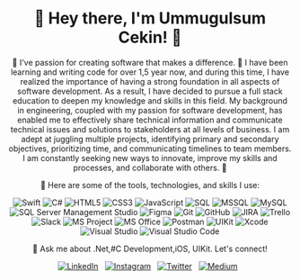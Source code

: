 <h1 align="center">👋 Hey there, I'm Ummugulsum Cekin! 🚀</h1>



<p align="center">
  🌱 I've passion for creating software that makes a difference. 🚀 I have been learning and writing code for over 1,5 year now, and during this time, I have realized the importance of having a strong foundation in all aspects of software development. As a result, I have decided to pursue a full stack education to deepen my knowledge and skills in this field. My background in engineering, coupled with my passion for software development, has enabled me to effectively share technical information and communicate technical issues and solutions to stakeholders at all levels of business. I am adept at juggling multiple projects, identifying primary and secondary objectives, prioritizing time, and communicating timelines to team members. I am constantly seeking new ways to innovate, improve my skills and processes, and collaborate with others. 🚀
</p>

<p align="center">
  🔭 Here are some of the tools, technologies, and skills I use:
</p>
<p align="center">
  <img src="https://img.shields.io/badge/-Swift-orange?style=for-the-badge&logo=swift&logoColor=white" alt="Swift"/>
  <img src="https://img.shields.io/badge/-C%23-blueviolet?style=for-the-badge&logo=c-sharp&logoColor=white" alt="C#"/>
  <img src="https://img.shields.io/badge/-HTML5-orange?style=for-the-badge&logo=html5&logoColor=white" alt="HTML5"/>
  <img src="https://img.shields.io/badge/-CSS3-blue?style=for-the-badge&logo=css3&logoColor=white" alt="CSS3"/>
  <img src="https://img.shields.io/badge/-JavaScript-yellow?style=for-the-badge&logo=javascript&logoColor=white" alt="JavaScript"/>
  <img src="https://img.shields.io/badge/-SQL-black?style=for-the-badge&logo=sql&logoColor=white" alt="SQL"/>
  <img src="https://img.shields.io/badge/-MSSQL-red?style=for-the-badge&logo=microsoft-sql-server&logoColor=white" alt="MSSQL"/>
  <img src="https://img.shields.io/badge/-MySQL-blue?style=for-the-badge&logo=mysql&logoColor=white" alt="MySQL"/>
  <img src="https://img.shields.io/badge/-SQL%20Server%20Management%20Studio-blue?style=for-the-badge&logo=sql-server&logoColor=white" alt="SQL Server Management Studio"/>
  <img src="https://img.shields.io/badge/-Figma-purple?style=for-the-badge&logo=figma&logoColor=white" alt="Figma"/>
  <img src="https://img.shields.io/badge/-Git-grey?style=for-the-badge&logo=git&logoColor=white" alt="Git"/>
  <img src="https://img.shields.io/badge/-GitHub-black?style=for-the-badge&logo=github&logoColor=white" alt="GitHub"/>
  <img src="https://img.shields.io/badge/-JIRA-blue?style=for-the-badge&logo=jira&logoColor=white" alt="JIRA"/>
  <img src="https://img.shields.io/badge/-Trello-blue?style=for-the-badge&logo=trello&logoColor=white" alt="Trello"/>
  <img src="https://img.shields.io/badge/-Slack-purple?style=for-the-badge&logo=slack&logoColor=white" alt="Slack"/>
  <img src="https://img.shields.io/badge/-MS%20Project-blue?style=for-the-badge&logo=microsoft-project&logoColor=white" alt="MS Project"/>
  <img src="https://img.shields.io/badge/-MS%20Office-black?style=for-the-badge&logo=microsoft-office&logoColor=white" alt="MS Office"/>
  <img src="https://img.shields.io/badge/-Postman-orange?style=for-the-badge&logo=postman&logoColor=white" alt="Postman"/>
  <img src="https://img.shields.io/badge/-UIKit-blue?style=for-the-badge&logo=apple&logoColor=white" alt="UIKit"/>
  <img src="https://img.shields.io/badge/-Xcode-blue?style=for-the-badge&logo=xcode&logoColor=white" alt="Xcode"/>
  <img src="https://img.shields.io/badge/-Visual%20Studio-purple?style=for-the-badge&logo=visual-studio&logoColor=white" alt="Visual Studio"/>
  <img src="https://img.shields.io/badge/-Visual%20Studio%20Code-blue?style=for-the-badge&logo=visual-studio-code&logoColor=white" alt="Visual Studio Code"/>
</p>

<p align="center">
   💬 Ask me about .Net,#C Development,iOS, UIKit. Let's connect!
  
</p>
<p align="center">
 <p align="center">
  <a href="https://www.linkedin.com/in/ummugulsumcekın/"><img src="https://img.shields.io/badge/-LinkedIn-blue?style=for-the-badge&logo=linkedin&logoColor=white" alt="LinkedIn"/></a>&nbsp;&nbsp;
  <a href="https://www.instagram.com/ummugulsumcekin/"><img src="https://img.shields.io/badge/-Instagram-ff69b4?style=for-the-badge&logo=instagram&logoColor=white" alt="Instagram"/></a>&nbsp;&nbsp;
  <a href="https://twitter.com/ummuglsmcekin"><img src="https://img.shields.io/badge/-Twitter-1da1f2?style=for-the-badge&logo=twitter&logoColor=white" alt="Twitter"/></a>&nbsp;&nbsp;
  <a href="https://medium.com/@ummugulsumcekin"><img src="https://img.shields.io/badge/-Medium-black?style=for-the-badge&logo=medium&logoColor=white" alt="Medium"/></a>&nbsp;&nbsp;
</p>
</p>


